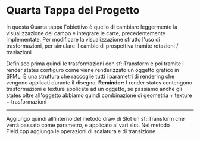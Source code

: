 # Quarta Tappa del Progetto

In questa Quarta tappa l'obiettivo è quello di cambiare leggermente la visualizzazione del campo e integrare le carte, precedentemente implementate. Per modificare la visualizzazione sfrutto l'uso di trasformazioni, per simulare il cambio di prospettiva tramite rotazioni / traslazioni

Definisco prima quindi le trasformazioni con sf::Transform e poi tramite i render states configuro come viene renderizzato un oggetto grafico in SFML. È una struttura che raccoglie tutti i parametri di rendering che vengono applicati durante il disegno.
**Reminder:** I render states contengono trasformazioni e texture applicate ad un oggetto, se passiamo anche gli states oltre all'oggetto abbiamo quindi combinazione di geometria + texture + trasformazioni

---

Aggiungo quindi all'interno del metodo draw di Slot un sf::Transform che verrà passato come parametro, e applicato ai vari slot.
Nel metodo Field.cpp aggiungo le operazioni di scalatura e di transizione 